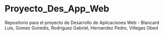 # Proyecto_Des_App_Web
Repositorio para el proyecto de Desarrollo de Aplicaciones Web - Blancard Luis, Gomez Guiredis, Rodriguez Gabriel, Hernandez Pedro, Villegas Obed

